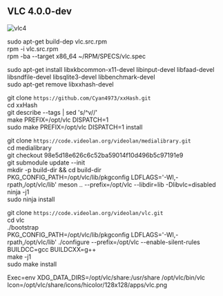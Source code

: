 ## VLC 4.0.0-dev   

![vlc4](https://github.com/artenax/vlc4/assets/107228652/0858595d-93ed-444a-877a-6c5959485a7d)

sudo apt-get build-dep vlc.src.rpm   
rpm -i vlc.src.rpm   
rpm -ba --target x86_64 ~/RPM/SPECS/vlc.spec   

sudo apt-get install libxkbcommon-x11-devel libinput-devel libfaad-devel libsndfile-devel libsqlite3-devel libbenchmark-devel   
sudo apt-get remove libxxhash-devel   

git clone `https://github.com/Cyan4973/xxHash.git`   
cd xxHash   
git describe --tags | sed 's/^v//'   
make PREFIX=/opt/vlc DISPATCH=1   
sudo make PREFIX=/opt/vlc DISPATCH=1 install   

git clone `https://code.videolan.org/videolan/medialibrary.git`   
cd medialibrary   
git checkout 98e5d18e626c6c52ba59014f10d496b5c97191e9   
git submodule update --init   
mkdir -p build-dir && cd build-dir   
PKG_CONFIG_PATH=/opt/vlc/lib/pkgconfig LDFLAGS='-Wl,-rpath,/opt/vlc/lib' meson .. --prefix=/opt/vlc --libdir=lib -Dlibvlc=disabled   
ninja -j1   
sudo ninja install   

git clone `https://code.videolan.org/videolan/vlc.git`   
cd vlc   
./bootstrap   
PKG_CONFIG_PATH=/opt/vlc/lib/pkgconfig LDFLAGS='-Wl,-rpath,/opt/vlc/lib' ./configure --prefix=/opt/vlc --enable-silent-rules BUILDCC=gcc BUILDCXX=g++   
make -j1   
sudo make install   

Exec=env XDG_DATA_DIRS=/opt/vlc/share:/usr/share /opt/vlc/bin/vlc   
Icon=/opt/vlc/share/icons/hicolor/128x128/apps/vlc.png   

